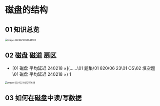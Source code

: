 # 磁盘的结构



## 01 知识总览

<img src="https://cvp.oss-cn-shanghai.aliyuncs.com/picgo/202402181536177.png" alt="image-20240218153648103" style="zoom:50%;" />

## 02 磁盘 磁道 扇区

*   [01 磁盘 平均延迟 240218 ×](..\..\..\01 题集\01 820\06 23\01 OS\02 填空题\01 磁盘 平均延迟 240218 ×)  1

<img src="https://cvp.oss-cn-shanghai.aliyuncs.com/picgo/202402182101975.png" alt="image-20240218210117628" style="zoom:50%;" />



## 03 如何在磁盘中读/写数据

